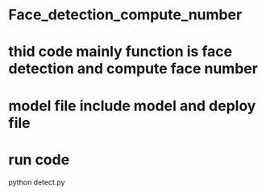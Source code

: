 # Face_detection_compute_number       
# thid code mainly function is face detection and compute face number       
# model file include model and deploy file     
# run code    
python detect.py  
